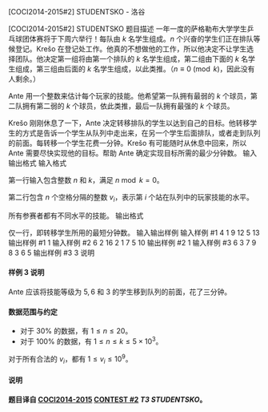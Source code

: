 



[COCI2014-2015#2] STUDENTSKO - 洛谷














[COCI2014-2015#2] STUDENTSKO
题目描述
一年一度的萨格勒布大学学生乒乓球团体赛将于下周六举行！每队由 $k$ 名学生组成。$n$ 个兴奋的学生们正在排队等候登记。Krešo 在登记处工作。他真的不想做他的工作，所以他决定不让学生选择团队。他决定第一组将由第一个排队的 $k$ 名学生组成，第二组由下面的 $k$ 名学生组成，第三组由后面的 $k$ 名学生组成，以此类推。（$n\equiv 0\pmod k$，因此没有人剩余。）

Ante 用一个整数来估计每个玩家的技能。他希望第一队拥有最弱的 $k$ 个球员，第二队拥有第二弱的 $k$ 个球员，依此类推，最后一队拥有最强的 $k$ 个球员。

Krešo 刚刚休息了一下，Ante 决定转移排队的学生以达到自己的目标。他转移学生的方式是告诉一个学生从队列中走出来，在另一个学生后面排队，或者走到队列的前面。每转移一个学生花费一分钟。Krešo 有可能随时从休息中回来，所以 Ante 需要尽快实现他的目标。帮助 Ante 确定实现目标所需的最少分钟数。
输入输出格式
输入格式

第一行输入包含整数 $n$ 和 $k$，满足 $n\bmod k=0$。

第二行包含 $n$ 个空格分隔的整数 $v_i$，表示第 $i$ 个站在队列中的玩家技能的水平。

所有参赛者都有不同水平的技能。
输出格式

仅一行，即转移学生所用的最短分钟数。
输入输出样例
输入样例 #1
4 1
9 12 5 13
输出样例 #1
1
输入样例 #2
6 2
16 2 1 7 5 10
输出样例 #2
1
输入样例 #3
6 3
7 9 8 3 6 5 
输出样例 #3
3
说明
#### 样例 3 说明

Ante 应该将技能等级为 $5,6$ 和 $3$ 的学生移到队列的前面，花了三分钟。

#### 数据范围与约定

- 对于 $30\%$ 的数据，有 $1\le n\le 20$。
- 对于 $100\%$ 的数据，有 $1\le n\le k\le 5\times 10^3$。

对于所有合法的 $v_i$，都有 $1\le v_i\le 10^9$。

#### 说明

**题目译自 [COCI2014-2015](https://hsin.hr/coci/archive/2014_2015/) [CONTEST #2](https://hsin.hr/coci/archive/2014_2015/contest2_tasks.pdf) _T3 STUDENTSKO_。**






